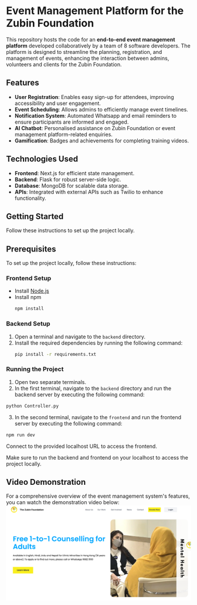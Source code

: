 # Event Management Platform for the Zubin Foundation

This repository hosts the code for an **end-to-end event management platform** developed collaboratively by a team of 8 software developers. The platform is designed to streamline the planning, registration, and management of events, enhancing the interaction between admins, volunteers and clients for the Zubin Foundation.

## Features

- **User Registration**: Enables easy sign-up for attendees, improving accessibility and user engagement.
- **Event Scheduling**: Allows admins to efficiently manage event timelines.
- **Notification System**: Automated Whatsapp and email reminders to ensure participants are informed and engaged.
- **AI Chatbot**: Personalised assistance on Zubin Foundation or event management platform-related enquiries.
- **Gamification**: Badges and achievements for completing training videos.


## Technologies Used

- **Frontend**: Next.js for efficient state management.
- **Backend**: Flask for robust server-side logic.
- **Database**: MongoDB for scalable data storage.
- **APIs**: Integrated with external APIs such as Twilio to enhance functionality.

## Getting Started

Follow these instructions to set up the project locally.

## Prerequisites

To set up the project locally, follow these instructions:

### Frontend Setup
- Install [Node.js](https://nodejs.org/en/download/)
- Install npm
    ```bash
    npm install
    ```

### Backend Setup
1. Open a terminal and navigate to the `backend` directory.
2. Install the required dependencies by running the following command:
     ```bash
     pip install -r requirements.txt
     ```

### Running the Project
1. Open two separate terminals.
2. In the first terminal, navigate to the `backend` directory and run the backend server by executing the following command:
```bash
python Controller.py
```
3. In the second terminal, navigate to the `frontend` and run the frontend server by executing the following command:
```bash
npm run dev
```
Connect to the provided localhost URL to access the frontend.

Make sure to run the backend and frontend on your localhost to access the project locally.


## Video Demonstration

For a comprehensive overview of the event management system's features, you can watch the demonstration video below: [![video demonstration](asset/Snipaste_2024-08-26_09-56-56.png)](https://www.youtube.com/watch?v=SVCQNC5lZ94)



